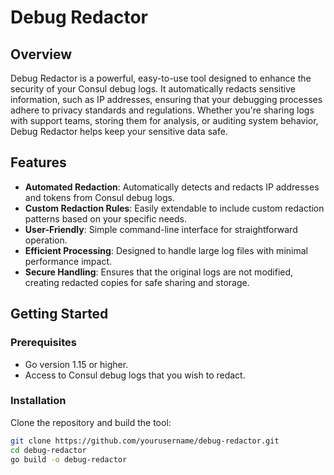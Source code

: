 # Debug Redactor

## Overview

Debug Redactor is a powerful, easy-to-use tool designed to enhance the security of your Consul debug logs. It automatically redacts sensitive information, such as IP addresses, ensuring that your debugging processes adhere to privacy standards and regulations. Whether you're sharing logs with support teams, storing them for analysis, or auditing system behavior, Debug Redactor helps keep your sensitive data safe.

## Features

- **Automated Redaction**: Automatically detects and redacts IP addresses and tokens from Consul debug logs.
- **Custom Redaction Rules**: Easily extendable to include custom redaction patterns based on your specific needs.
- **User-Friendly**: Simple command-line interface for straightforward operation.
- **Efficient Processing**: Designed to handle large log files with minimal performance impact.
- **Secure Handling**: Ensures that the original logs are not modified, creating redacted copies for safe sharing and storage.

## Getting Started

### Prerequisites

- Go version 1.15 or higher.
- Access to Consul debug logs that you wish to redact.

### Installation

Clone the repository and build the tool:

```sh
git clone https://github.com/yourusername/debug-redactor.git
cd debug-redactor
go build -o debug-redactor

